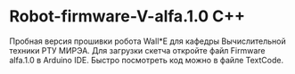 # Robot-firmware-V-alfa.1.0 С++

Пробная версия прошивки робота Wall*E для кафедры Вычислительной техники РТУ МИРЭА.
Для загрузки скетча откройте файл Firmware alfa.1.0 в Arduino IDE.
Быстро посмотреть код можно в файле TextCode.
